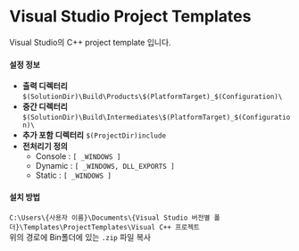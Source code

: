 # Visual Studio Project Templates
Visual Studio의 C++ project template 입니다.  
  
#### 설정 정보
* **출력 디렉터리**
    `$(SolutionDir)\Build\Products\$(PlatformTarget)_$(Configuration)\`
* **중간 디렉터리**
    `$(SolutionDir)\Build\Intermediates\$(PlatformTarget)_$(Configuration)\`
* **추가 포함 디렉터리**
    `$(ProjectDir)include`
* **전처리기 정의**
    * Console : `[ _WINDOWS ]`
    * Dynamic : `[ _WINDOWS, DLL_EXPORTS ]`
    * Static : `[ _WINDOWS ]`
  
#### 설치 방법
`C:\Users\{사용자 이름}\Documents\{Visual Studio 버전별 폴더}\Templates\ProjectTemplates\Visual C++ 프로젝트`  
위의 경로에 Bin폴더에 있는 `.zip` 파일 복사